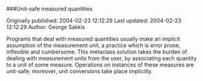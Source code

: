 ###Unit-safe measured quantities

Originally published: 2004-02-23 12:12:29
Last updated: 2004-02-23 12:12:29
Author: George Sakkis

Programs that deal with measured quantities usually make an implicit assumption of the measurement unit, a practice which is error prone, inflexible and cumbersome. This metaclass solution takes the burden of dealing with measurement units from the user, by associating each quantity to a unit of some measure. Operations on instances of these measures are unit-safe; moreover, unit conversions take place implicitly.